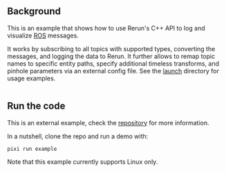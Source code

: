 <!--[metadata]
title = "ROS Bridge"
source = "https://github.com/rerun-io/cpp-example-ros-bridge"
tags = ["2D", "3D", "Mesh", "Pinhole camera", "ROS", "Time series", "C++"]
thumbnail = "https://static.rerun.io/ros_bridge/121f72ebaea57a1b895196a5587fd1a428a9fd0e/480w.png"
thumbnail_dimensions = [480, 480]
-->

## Background

This is an example that shows how to use Rerun's C++ API to log and visualize [ROS](https://www.ros.org/) messages.

It works by subscribing to all topics with supported types, converting the messages, and logging the data to Rerun. It further allows to remap topic names to specific entity paths, specify additional timeless transforms, and pinhole parameters via an external config file. See the [launch](https://github.com/rerun-io/cpp-example-ros-bridge/tree/main/rerun_bridge/launch) directory for usage examples.


<picture>
  <img src="https://static.rerun.io/ros_bridge_screenshot/42bcbe797ff18079678b08a6ee0551fcdb7f054b/full.png" alt="">
  <source media="(max-width: 480px)" srcset="https://static.rerun.io/ros_bridge_screenshot/42bcbe797ff18079678b08a6ee0551fcdb7f054b/480w.png">
  <source media="(max-width: 768px)" srcset="https://static.rerun.io/ros_bridge_screenshot/42bcbe797ff18079678b08a6ee0551fcdb7f054b/768w.png">
  <source media="(max-width: 1024px)" srcset="https://static.rerun.io/ros_bridge_screenshot/42bcbe797ff18079678b08a6ee0551fcdb7f054b/1024w.png">
  <source media="(max-width: 1200px)" srcset="https://static.rerun.io/ros_bridge_screenshot/42bcbe797ff18079678b08a6ee0551fcdb7f054b/1200w.png">
</picture>

## Run the code

This is an external example, check the [repository](https://github.com/rerun-io/cpp-example-ros-bridge) for more information.

In a nutshell, clone the repo and run a demo with:

```
pixi run example
```

Note that this example currently supports Linux only.
